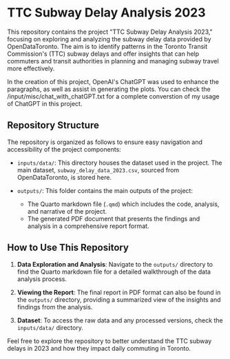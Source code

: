 # TTC Subway Delay Analysis 2023

This repository contains the project "TTC Subway Delay Analysis 2023," focusing on exploring and analyzing the subway delay data provided by OpenDataToronto. The aim is to identify patterns in the Toronto Transit Commission's (TTC) subway delays and offer insights that can help commuters and transit authorities in planning and managing subway travel more effectively. 

In the creation of this project, OpenAI's ChatGPT was used to enhance the paragraphs, as well as assist in generating the plots. You can check the /input/misc/chat_with_chatGPT.txt for a complete converstion of my usage of ChatGPT in this project.

## Repository Structure

The repository is organized as follows to ensure easy navigation and accessibility of the project components:

- `inputs/data/`: This directory houses the dataset used in the project. The main dataset, `subway_delay_data_2023.csv`, sourced from OpenDataToronto, is stored here.

- `outputs/`: This folder contains the main outputs of the project:
  - The Quarto markdown file (`.qmd`) which includes the code, analysis, and narrative of the project.
  - The generated PDF document that presents the findings and analysis in a comprehensive report format.

## How to Use This Repository

1. **Data Exploration and Analysis**: Navigate to the `outputs/` directory to find the Quarto markdown file for a detailed walkthrough of the data analysis process.

2. **Viewing the Report**: The final report in PDF format can also be found in the `outputs/` directory, providing a summarized view of the insights and findings from the analysis.

3. **Dataset**: To access the raw data and any processed versions, check the `inputs/data/` directory.

Feel free to explore the repository to better understand the TTC subway delays in 2023 and how they impact daily commuting in Toronto.
